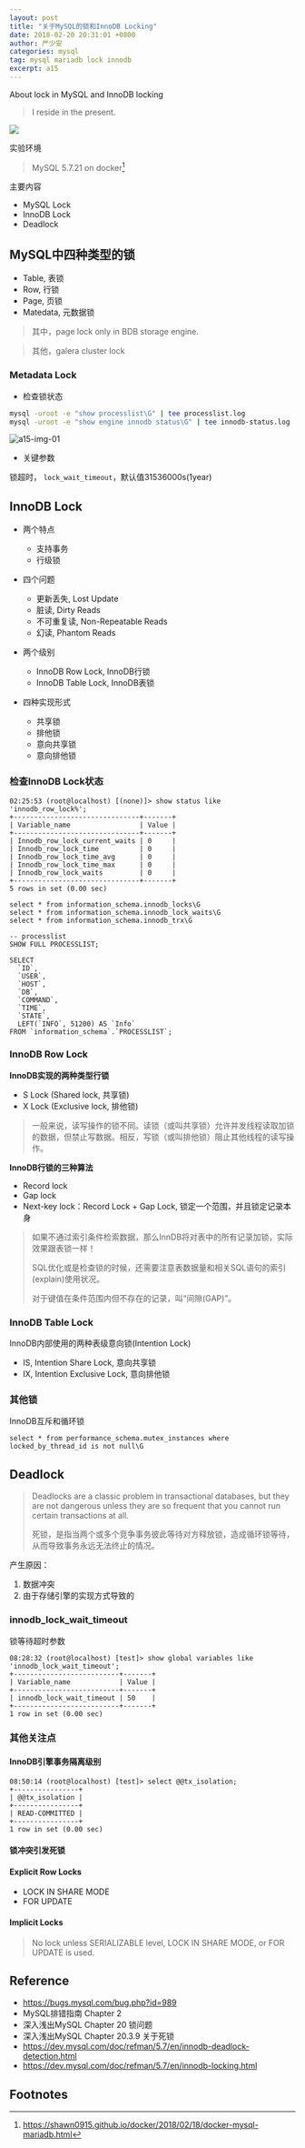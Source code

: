 ```yaml
---
layout: post
title: "关于MySQL的锁和InnoDB Locking"
date: 2018-02-20 20:31:01 +0800
author: 严少安
categories: mysql
tag: mysql mariadb lock innodb
excerpt: a15
---
```

About lock in MySQL and InnoDB locking

> I reside in the present.

![](https://shawn0915.github.io/assets/img_mysql/mysql-with-m-p.png)

实验环境

> MySQL 5.7.21 on docker[^1]

主要内容

- MySQL Lock
- InnoDB Lock
- Deadlock


## MySQL中四种类型的锁

- Table, 表锁
- Row, 行锁
- Page, 页锁
- Matedata, 元数据锁

> 其中，page lock only in BDB storage engine.

> 其他，galera cluster lock

### Metadata Lock

- 检查锁状态

```bash
mysql -uroot -e "show processlist\G" | tee processlist.log
mysql -uroot -e "show engine innodb status\G" | tee innodb-status.log
```

![a15-img-01]()

- 关键参数

锁超时， `lock_wait_timeout`，默认值31536000s(1year)



## InnoDB Lock

- 两个特点
  - 支持事务
  - 行级锁

- 四个问题
  - 更新丢失, Lost Update
  - 脏读, Dirty Reads
  - 不可重复读, Non-Repeatable Reads
  - 幻读, Phantom Reads

- 两个级别
  - InnoDB Row Lock, InnoDB行锁
  - InnoDB Table Lock, InnoDB表锁

- 四种实现形式
  - 共享锁
  - 排他锁
  - 意向共享锁
  - 意向排他锁


### 检查InnoDB Lock状态

```mysql
02:25:53 (root@localhost) [(none)]> show status like 'innodb_row_lock%';
+-------------------------------+-------+
| Variable_name                 | Value |
+-------------------------------+-------+
| Innodb_row_lock_current_waits | 0     |
| Innodb_row_lock_time          | 0     |
| Innodb_row_lock_time_avg      | 0     |
| Innodb_row_lock_time_max      | 0     |
| Innodb_row_lock_waits         | 0     |
+-------------------------------+-------+
5 rows in set (0.00 sec)

```

```mysql
select * from information_schema.innodb_locks\G
select * from information_schema.innodb_lock_waits\G
select * from information_schema.innodb_trx\G

-- processlist
SHOW FULL PROCESSLIST;

SELECT
  `ID`,
  `USER`,
  `HOST`,
  `DB`,
  `COMMAND`,
  `TIME`,
  `STATE`,
  LEFT(`INFO`, 51200) AS `Info`
FROM `information_schema`.`PROCESSLIST`;
```

### InnoDB Row Lock

**InnoDB实现的两种类型行锁**

- S Lock (Shared lock, 共享锁)
- X Lock (Exclusive lock, 排他锁)

> 一般来说，读写操作的锁不同。读锁（或叫共享锁）允许并发线程读取加锁的数据，但禁止写数据。相反，写锁（或叫排他锁）阻止其他线程的读写操作。


**InnoDB行锁的三种算法**

- Record lock
- Gap lock
- Next-key lock：Record Lock + Gap Lock, 锁定一个范围，并且锁定记录本身

> 如果不通过索引条件检索数据，那么InnDB将对表中的所有记录加锁，实际效果跟表锁一样！
> 
> SQL优化或是检查锁的时候，还需要注意表数据量和相关SQL语句的索引(explain)使用状况。
> 
> 对于键值在条件范围内但不存在的记录，叫“间隙(GAP)”。


### InnoDB Table Lock

InnoDB内部使用的两种表级意向锁(Intention Lock)

- IS, Intention Share Lock, 意向共享锁
- IX, Intention Exclusive Lock, 意向排他锁


### 其他锁

InnoDB互斥和循环锁

```mysql
select * from performance_schema.mutex_instances where locked_by_thread_id is not null\G
```


## Deadlock

> Deadlocks are a classic problem in transactional databases, but they are not dangerous unless they are so frequent that you cannot run certain transactions at all.
> 
> 死锁，是指当两个或多个竞争事务彼此等待对方释放锁，造成循环锁等待，从而导致事务永远无法终止的情况。

产生原因：

1. 数据冲突
2. 由于存储引擎的实现方式导致的


### innodb_lock_wait_timeout

锁等待超时参数

```mysql
08:28:32 (root@localhost) [test]> show global variables like 'innodb_lock_wait_timeout';
+--------------------------+-------+
| Variable_name            | Value |
+--------------------------+-------+
| innodb_lock_wait_timeout | 50    |
+--------------------------+-------+
1 row in set (0.00 sec)
```


### 其他关注点

#### InnoDB引擎事务隔离级别

```mysql
08:50:14 (root@localhost) [test]> select @@tx_isolation;
+----------------+
| @@tx_isolation |
+----------------+
| READ-COMMITTED |
+----------------+
1 row in set (0.00 sec)
```

#### 锁冲突引发死锁

#### Explicit Row Locks

- LOCK IN SHARE MODE
- FOR UPDATE

#### Implicit Locks

> No lock unless SERIALIZABLE level, LOCK IN SHARE MODE, or FOR UPDATE is used.


## Reference

- https://bugs.mysql.com/bug.php?id=989
- MySQL排错指南 Chapter 2
- 深入浅出MySQL Chapter 20 锁问题
- 深入浅出MySQL Chapter 20.3.9 关于死锁
- https://dev.mysql.com/doc/refman/5.7/en/innodb-deadlock-detection.html
- https://dev.mysql.com/doc/refman/5.7/en/innodb-locking.html

## Footnotes

[^1]: https://shawn0915.github.io/docker/2018/02/18/docker-mysql-mariadb.html